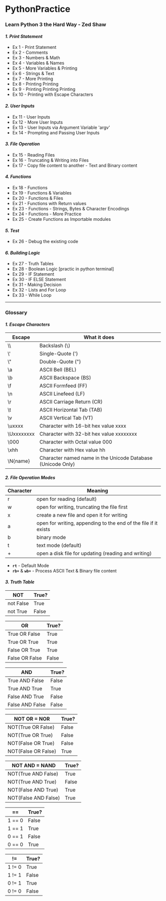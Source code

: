 # PythonPractice
### Learn Python 3 the Hard Way - Zed Shaw
#### _1. Print Statement_
- Ex 1 - Print Statement
- Ex 2 - Comments
- Ex 3 - Numbers & Math
- Ex 4 - Variables & Names
- Ex 5 - More Variables & Printing
- Ex 6 - Strings & Text
- Ex 7 - More Printing
- Ex 8 - Printing Printing
- Ex 9 - Printing Printing Printing
- Ex 10 - Printing with Escape Characters
#### _2. User Inputs_
- Ex 11 - User Inputs
- Ex 12 - More User Inputs
- Ex 13 - User Inputs via Argument Variable 'argv'
- Ex 14 - Prompting and Passing User Inputs
#### _3. File Operation_
- Ex 15 - Reading Files
- Ex 16 - Truncating & Writing into Files
- Ex 17 - Copy file content to another - Text and Binary content
#### _4. Functions_
- Ex 18 - Functions
- Ex 19 - Functions & Variables
- Ex 20 - Functions & Files
- Ex 21 - Functions with Return values
- Ex 23 - Functions - Strings, Bytes & Character Encodings
- Ex 24 - Functions - More Practice
- Ex 25 - Create Functions as Importable modules
#### _5. Test_
- Ex 26 - Debug the existing code
#### _6. Building Logic_
- Ex 27 - Truth Tables
- Ex 28 - Boolean Logic [practic in python terminal]
- Ex 29 - IF Statement
- Ex 30 - IF ELSE Statement
- Ex 31 - Making Decision
- Ex 32 - Lists and For Loop
- Ex 33 - While Loop

---
### Glossary
#### _1. Escape Characters_
| Escape | What it does |
| ------ | ------ |
| \\\\ | Backslash (\\) |
| \\' | Single-Quote (') |
| \\" | Double-Quote (") |
| \\a | ASCII Bell (BEL) |
| \\b | ASCII Backspace (BS) |
| \\f | ASCII Formfeed (FF) |
| \\n | ASCII Linefeed (LF) |
| \\r | ASCII Carriage Return (CR) |
| \\t | ASCII Horizontal Tab (TAB) |
| \\v | ASCII Vertical Tab (VT) |
| \\uxxxx | Character with 16-bit hex value xxxx |
| \\Uxxxxxxxx | Character with 32-bit hex value xxxxxxxx |
| \\000 | Character with Octal value 000 |
| \\xhh | Character with Hex value hh |
| \\N{name} | Character named name in the Unicode Database (Unicode Only) |

#### _2. File Operation Modes_
|Character|Meaning|
|---------|-------|
|r|open for reading (default)|
|w|open for writing, truncating the file first|
|x|create a new file and open it for writing|
|a|open for writing, appending to the end of the file if it exists|
|b|binary mode|
|t|text mode (default)|
|+|open a disk file for updating (reading and writing)|

* **`rt`** - Default Mode
* **`rb+`** & **`wb+`** - Process ASCII Text & Binary file content

#### _3. Truth Table_
|NOT|True?|
|---------|-------|
|not False|True|
|not True|False|

|OR|True?|
|---------|-------|
|True OR False|True|
|True OR True|True|
|False OR True|True|
|False OR False|False|

|AND|True?|
|---------|-------|
|True AND False|False|
|True AND True|True|
|False AND True|False|
|False AND False|False|

|NOT OR = NOR|True?|
|---------|-------|
|NOT(True OR False)|False|
|NOT(True OR True)|False|
|NOT(False OR True)|False|
|NOT(False OR False)|True|

|NOT AND = NAND|True?|
|---------|-------|
|NOT(True AND False)|True|
|NOT(True AND True)|False|
|NOT(False AND True)|True|
|NOT(False AND False)|True|

|==|True?|
|---------|-------|
|1 == 0|False|
|1 == 1|True|
|0 == 1|False|
|0 == 0|True|

|!=|True?|
|---------|-------|
|1 != 0|True|
|1 != 1|False|
|0 != 1|True|
|0 != 0|False|

